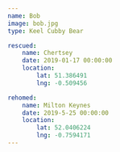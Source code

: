 ```yaml
---
name: Bob
image: bob.jpg
type: Keel Cubby Bear

rescued:
    name: Chertsey
    date: 2019-01-17 00:00:00
    location:
        lat: 51.386491
        lng: -0.509456

rehomed:
    name: Milton Keynes
    date: 2019-5-25 00:00:00
    location:
        lat: 52.0406224
        lng: -0.7594171
---
```

